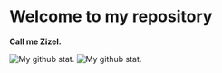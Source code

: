 <!-- I am obsessed with Caesar Cipher -->
<!DOCTYPE html>
<html lang="en">
<head>
    <meta charset="UTF-8">
    <meta name="viewport" content="width=device-width, initial-scale=1.0">
    <link rel="stylesheet" href="style.css">
</head>
<body>
    <div>
        <h1>Welcome to my repository</h1>
        <strong><p>Call me Zizel.</p></strong>
        <img src="https://github-readme-stats.vercel.app/api?username=uwungu01-rep&theme=dark&show_icons=true&hide_border=true&count_private=true" alt="My github stat."/> 
        <img src="https://github-readme-stats.vercel.app/api/top-langs/?username=uwungu01-rep&theme=dark&show_icons=true&hide_border=true&layout=compact" alt="My github stat."/>
    </div>
</body>
</html>
